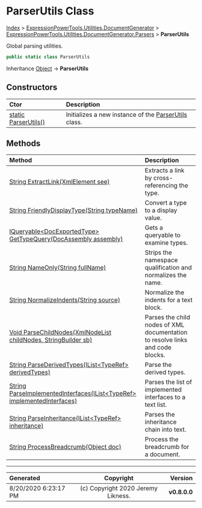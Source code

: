 ﻿# ParserUtils Class

[Index](../index.md) > [ExpressionPowerTools.Utilities.DocumentGenerator](ExpressionPowerTools.Utilities.DocumentGenerator.a.md) > [ExpressionPowerTools.Utilities.DocumentGenerator.Parsers](ExpressionPowerTools.Utilities.DocumentGenerator.Parsers.n.md) > **ParserUtils**

Global parsing utilities.

```csharp
public static class ParserUtils
```

Inheritance [Object](https://docs.microsoft.com/dotnet/api/system.object) → **ParserUtils**

## Constructors

| Ctor | Description |
| :-- | :-- |
| [static ParserUtils()](ExpressionPowerTools.Utilities.DocumentGenerator.Parsers.ParserUtils.ctor.md#static-parserutils) | Initializes a new instance of the [ParserUtils](ExpressionPowerTools.Utilities.DocumentGenerator.Parsers.ParserUtils.cs.md) class. |
## Methods

| Method | Description |
| :-- | :-- |
| [String ExtractLink(XmlElement see)](ParserUtils-ExtractLink.m.md) | Extracts a link by cross-referencing the type. |
| [String FriendlyDisplayType(String typeName)](ParserUtils-FriendlyDisplayType.m.md) | Convert a type to a display value. |
| [IQueryable&lt;DocExportedType> GetTypeQuery(DocAssembly assembly)](ParserUtils-GetTypeQuery.m.md) | Gets a queryable to examine types. |
| [String NameOnly(String fullName)](ParserUtils-NameOnly.m.md) | Strips the namespace qualification and normalizes the name. |
| [String NormalizeIndents(String source)](ParserUtils-NormalizeIndents.m.md) | Normalize the indents for a text block. |
| [Void ParseChildNodes(XmlNodeList childNodes, StringBuilder sb)](ParserUtils-ParseChildNodes.m.md) | Parses the child nodes of XML documentation to resolve links and code blocks. |
| [String ParseDerivedTypes(IList&lt;TypeRef> derivedTypes)](ParserUtils-ParseDerivedTypes.m.md) | Parse the derived types. |
| [String ParseImplementedInterfaces(IList&lt;TypeRef> implementedInterfaces)](ParserUtils-ParseImplementedInterfaces.m.md) | Parses the list of implemented interfaces to a text list. |
| [String ParseInheritance(IList&lt;TypeRef> inheritance)](ParserUtils-ParseInheritance.m.md) | Parses the inheritance chain into text. |
| [String ProcessBreadcrumb(Object doc)](ParserUtils-ProcessBreadcrumb.m.md) | Process the breadcrumb for a document. |

---

| Generated | Copyright | Version |
| :-- | :-: | --: |
| 8/20/2020 6:23:17 PM | (c) Copyright 2020 Jeremy Likness. | **v0.8.0.0** |
